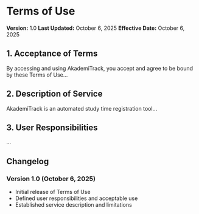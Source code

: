 # Terms of Use

**Version:** 1.0
**Last Updated:** October 6, 2025
**Effective Date:** October 6, 2025

## 1. Acceptance of Terms

By accessing and using AkademiTrack, you accept and agree to be bound by these Terms of Use...

## 2. Description of Service

AkademiTrack is an automated study time registration tool...

## 3. User Responsibilities

...

## Changelog

### Version 1.0 (October 6, 2025)
- Initial release of Terms of Use
- Defined user responsibilities and acceptable use
- Established service description and limitations
